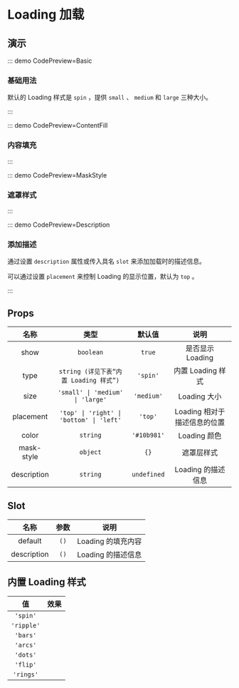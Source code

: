 # Loading 加载

## 演示

::: demo CodePreview=Basic

### 基础用法

默认的 Loading 样式是 `spin` ，提供 `small` 、 `medium` 和 `large` 三种大小。

<Basic />

:::

::: demo CodePreview=ContentFill

### 内容填充

<ContentFill />
:::

::: demo CodePreview=MaskStyle

### 遮罩样式

<MaskStyle />
:::

::: demo CodePreview=Description

### 添加描述

通过设置 `description` 属性或传入具名 `slot` 来添加加载时的描述信息。

可以通过设置 `placement` 来控制 Loading 的显示位置，默认为 `top` 。

<Description />
:::

## Props

|    名称     |                   类型                   |   默认值    |             说明             |
| :---------: | :--------------------------------------: | :---------: | :--------------------------: |
|    show     |                `boolean`                 |   `true`    |       是否显示 Loading       |
|    type     |  `string (详见下表“内置 Loading 样式”)`  |  `'spin'`   |      内置 Loading 样式       |
|    size     |     `'small' \| 'medium' \| 'large'`     | `'medium'`  |         Loading 大小         |
|  placement  | `'top' \| 'right' \| 'bottom' \| 'left'` |   `'top'`   | Loading 相对于描述信息的位置 |
|    color    |                 `string`                 | `'#10b981'` |         Loading 颜色         |
| mask-style  |                 `object`                 |    `{}`     |          遮罩层样式          |
| description |                 `string`                 | `undefined` |      Loading 的描述信息      |

## Slot

|    名称     | 参数 |        说明        |
| :---------: | :--: | :----------------: |
|   default   | `()` | Loading 的填充内容 |
| description | `()` | Loading 的描述信息 |

## 内置 Loading 样式

|     值     |             效果              |
| :--------: | :---------------------------: |
|  `'spin'`  |        <LoadingType />        |
| `'ripple'` | <LoadingType type="ripple" /> |
|  `'bars'`  |  <LoadingType type="bars" />  |
|  `'arcs'`  |  <LoadingType type="arcs" />  |
|  `'dots'`  |  <LoadingType type="dots" />  |
|  `'flip'`  |  <LoadingType type="flip" />  |
| `'rings'`  | <LoadingType type="rings" />  |
